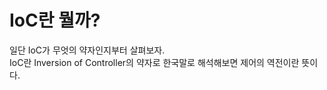 # IoC란 뭘까?

일단 IoC가 무엇의 약자인지부터 살펴보자.<br> IoC란 Inversion of Controller의 약자로 한국말로 해석해보면 제어의 역전이란 뜻이다.
